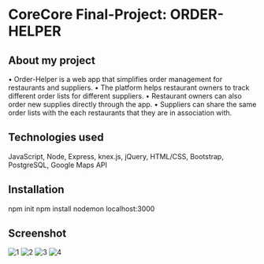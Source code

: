 # CoreCore Final-Project: ORDER-HELPER

## About my project
• Order-Helper is a web app that simplifies order management for restaurants and suppliers.
• The platform helps restaurant owners to track different order lists for different suppliers.
• Restaurant owners can also order new supplies directly through the app.
• Suppliers can share the same order lists with the each restaurants that they are in association with.

## Technologies used
JavaScript, Node, Express, knex.js, jQuery, HTML/CSS, Bootstrap, PostgreSQL, Google Maps API

## Installation
npm init
npm install
nodemon
localhost:3000

## Screenshot
![1](https://user-images.githubusercontent.com/30785413/33972668-eb4fa554-e033-11e7-86ae-8f6f78abe033.png)
![2](https://user-images.githubusercontent.com/30785413/33972724-3b6f0e12-e034-11e7-855c-74dcb31cff4a.png)
![3](https://user-images.githubusercontent.com/30785413/33972726-3b911aca-e034-11e7-9816-c4942bfba0c0.png)
![4](https://user-images.githubusercontent.com/30785413/33972727-3bad5942-e034-11e7-9cc5-fc44bf942370.png)
